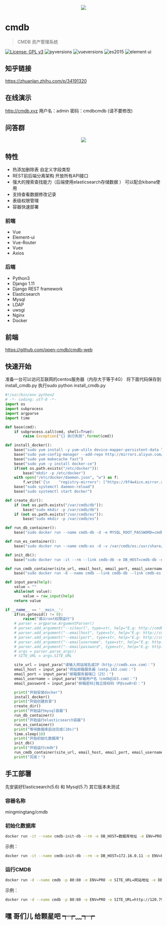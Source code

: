 <p align="center">
    <img src="https://github.com/open-cmdb/cmdb/blob/dev/images/cmdb-0.png">
</p>

# cmdb

> CMDB 资产管理系统

[![License: GPL v3](https://img.shields.io/badge/License-GPL%20v3-blue.svg)](https://www.gnu.org/licenses/gpl-3.0)
![pyversions](https://img.shields.io/badge/python%20-3.5%2B-blue.svg)
![vueversions](https://img.shields.io/badge/Vue.js-2.3.4-4fc08d.svg)
![es2015](https://img.shields.io/badge/ECMAScript-6-green.svg)
![element ui](https://img.shields.io/badge/element-2.1.0-20a0ff.svg)

## 知乎链接
https://zhuanlan.zhihu.com/p/34191320

## 在线演示
http://cmdb.xyz
用户名：admin  密码：cmdbcmdb (请不要修改)

## 问答群
<p align="center">
    <img src="https://github.com/open-cmdb/cmdb/blob/master/images/cmdb-weichat-QR.png">
</p>

## 特性
* 热添加删除表 自定义字段类型
* REST前后端分离架构 开放所有API接口
* 强大的搜索查找能力（后端使用elasticsearch存储数据 ） 可以配合kibana使用
* 支持查看数据修改记录
* 表级权限管理
* 容器快速部署

### 前端

* Vue
* Element-ui
* Vue-Router
* Vuex
* Axios

### 后端

* Python3
* Django 1.11
* Django REST framework
* Elasticsearch
* Mysql
* LDAP
* uwsgi
* Nginx
* Docker

## 前端
https://github.com/open-cmdb/cmdb-web

## 快速开始


准备一台可以访问互联网的centos服务器（内存大于等于4G） 将下面代码保存到install_cmdb.py  执行sudo python install_cmdb.py
```python
#!/usr/bin/env python2
# -*- coding: utf-8 -*-
import os
import subprocess
import argparse
import time

def base(cmd):
    if subprocess.call(cmd, shell=True):
        raise Exception("{} 执行失败".format(cmd))

def install_docker():
    base("sudo yum install -y yum-utils device-mapper-persistent-data lvm2")
    base("sudo yum-config-manager --add-repo http://mirrors.aliyun.com/docker-ce/linux/centos/docker-ce.repo")
    base("sudo yum makecache fast")
    base("sudo yum -y install docker-ce")
    if(not os.path.exists("/etc/docker")):
        base("mkdir -p /etc/docker")
    with open("/etc/docker/daemon.json", "w") as f:
        f.write('{\n    "registry-mirrors": ["https://9f4w4icn.mirror.aliyuncs.com"] \n}')
    base("sudo systemctl daemon-reload")
    base("sudo systemctl start docker")

def create_dir():
    if (not os.path.exists("/var/cmdb/db")):
        base("sudo mkdir -p /var/cmdb/db")
    if (not os.path.exists("/var/cmdb/es")):
        base("sudo mkdir -p /var/cmdb/es")

def run_db_container():
    base("sudo docker run --name cmdb-db -d -e MYSQL_ROOT_PASSWORD=cmdbcmdb -v /var/cmdb/db:/var/lib/mysql mysql:5.7.21")

def run_es_container():
    base("sudo docker run --name cmdb-es -d -v /var/cmdb/es:/usr/share/elasticsearch/data elasticsearch:5.6.8")

def init_db():
    base("sudo docker run -it --rm --link cmdb-db -e DB_HOST=cmdb-db -e ENV=PRO -e DB_PORT=3306 -e DB_USERNAME=root -e DB_PASSWORD=cmdbcmdb -e DB_NAME=cmdb mingmingtang/cmdb init-db")

def run_cmdb_container(site_url, email_host, email_port, email_username, email_password):
    base("sudo docker run -d --name cmdb --link cmdb-db --link cmdb-es -p 80:80 -e ENV=PRO -e SITE_URL={} -e DB_HOST=cmdb-db -e DB_PORT=3306 -e DB_USERNAME=root -e DB_PASSWORD=cmdbcmdb -e DB_NAME=cmdb -e ELASTICSEARCH_HOSTS=cmdb-es -e EMAIL_HOST={} -e EMAIL_PORT={} -e EMAIL_USERNAME={} -e EMAIL_PASSWORD={} mingmingtang/cmdb start".format(site_url, email_host, email_port, email_username, email_password))

def input_para(help):
    value = ""
    while(not value):
        value = raw_input(help)
    return value

if __name__ == '__main__':
    if(os.geteuid() != 0):
        raise("请以root权限运行")
    # parser = argparse.ArgumentParser()
    # parser.add_argument("--siteurl", type=str, help="E.g: http://cmdb.xxx.com, http://172.17.100.1")
    # parser.add_argument("--emailhost", type=str, help="E.g: http://cmdb.xxx.com, http://172.17.100.1")
    # parser.add_argument("--emailport", type=str, help="E.g: http://cmdb.xxx.com, http://172.17.100.1")
    # parser.add_argument("--emailusername", type=str, help="E.g: http://cmdb.xxx.com, http://172.17.100.1")
    # parser.add_argument("--emailpassword", type=str, help="E.g: http://cmdb.xxx.com, http://172.17.100.1")
    # args = parser.parse_args()
    # SITE_URL = args.SITE_URL

    site_url = input_para("请输入网站域名或IP（http://cmdb.xxx.com）：")
    email_host = input_para("网站邮箱服务器（smtp.163.com）：")
    email_port = input_para("邮箱服务器端口（25）：")
    email_username = input_para("邮箱用户名（cmdb@163.com）：")
    email_password = input_para("邮箱密码|独立授权码（P@ssw0rd）：")

    print("开始安装docker")
    install_docker()
    print("开始创建目录")
    create_dir()
    print("开始运行mysql容器")
    run_db_container()
    print("开始运行elasticsearch容器")
    run_es_container()
    print("等待数据库启动完成(10s)")
    time.sleep(10)
    print("开始初始化数据库")
    init_db()
    print("开始运行cmdb")
    run_cmdb_container(site_url, email_host, email_port, email_username, email_password)
    print("完成！")
```

## 手工部署
先安装好Elasticsearch(5.6) 和 Mysql(5.7) 其它版本未测试

### 容器名称
mingmingtang/cmdb

### 初始化数据库
```bash
docker run -it --name cmdb-init-db --rm -e DB_HOST=数据库地址 -e ENV=PRO -e DB_PORT=数据库端口 -e DB_USERNAME=数据库用户名 -e DB_PASSWORD=数据库密码 -e DB_NAME=cmdb mingmingtang/cmdb init-db
```
示例：
```bash
docker run -it --name cmdb-init-db --rm -e DB_HOST=172.16.0.11 -e ENV=PRO -e DB_PORT=3306 -e DB_USERNAME=root -e DB_PASSWORD=******** -e DB_NAME=cmdb mingmingtang/cmdb init-db
```

### 运行CMDB
```bash
docker run -d --name cmdb -p 80:80 -e ENV=PRO -e SITE_URL=网站地址 -e DB_HOST=数据库地址 -e DB_PORT=数据库端口 -e DB_USERNAME=数据库用户名 -e DB_PASSWORD=数据库密码 -e DB_NAME=cmdb -e ELASTICSEARCH_HOSTS=ES地址，多个用英文逗号隔开，格式http://xx.xx.xx.xx:9200 -e EMAIL_HOST=邮箱smtp地址 -e EMAIL_PORT=邮箱smtp端口 -e EMAIL_USERNAME=发件箱 -e EMAIL_PASSWORD=邮箱密码 mingmingtang/cmdb start
```
示例：
```bash
docker run -d --name cmdb -p 80:80 -e ENV=PRO -e SITE_URL=http://120.79.60.130 -e DB_HOST=172.16.0.11 -e DB_PORT=3306 -e DB_USERNAME=root -e DB_PASSWORD=******** -e DB_NAME=cmdb -e ELASTICSEARCH_HOSTS=http://127.0.0.1:9200 -e EMAIL_HOST=smtp.163.com -e EMAIL_PORT=25 -e EMAIL_USERNAME=mmt_cmdb@163.com -e EMAIL_PASSWORD=******** mingmingtang/cmdb start
```

## 嘿 哥们儿 给颗星吧 ┭┮﹏┭┮
